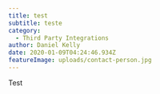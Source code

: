 ```yaml
---
title: test
subtitle: teste
category:
  - Third Party Integrations
author: Daniel Kelly
date: 2020-01-09T04:24:46.934Z
featureImage: uploads/contact-person.jpg
---
```

Test
